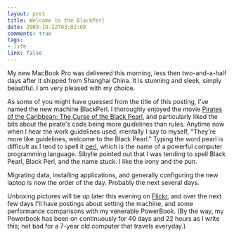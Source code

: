```yaml
--- 
layout: post
title: Welcome to the BlackPerl
date: 2009-10-22T03:02:00
comments: true
tags:
- life
link: false
---
```

My new MacBook Pro was delivered this morning, less then two-and-a-half days after it shipped from Shanghai China. It is stunning and sleek, simply beautiful. I am very pleased with my choice.

As some of you might have guessed from the title of this posting, I've named the new machine BlackPerl. I thoroughly enjoyed the movie <a title="Curse of the Black Pearl" href="http://www.imdb.com/title/tt0325980/" target="_blank">Pirates of the Caribbean: The Curse of the Black Pearl</a>, and particularly liked the bits about the pirate's code being more guidelines than rules. Anytime now when I hear the work guidelines used, mentally I say to myself, "They're more like guidelines, welcome to the Black Pearl." Typing the word pearl is difficult as I tend to spell it <a title="Perl - Wikipedia" href="http://en.wikipedia.org/wiki/Perl" target="_blank">perl</a>, which is the name of a powerful computer programming language. Sibylle pointed out that I was tending to spell Black Pearl, Black Perl, and the name stuck. I like the irony and the pun.

Migrating data, installing applications, and generally configuring the new laptop is now the order of the day. Probably the next several days.

Unboxing pictures will be up later this evening on <a title="MacBook Pro Flickr Set" href="http://www.flickr.com/photos/zanshin/sets/72157622620899086/" target="_blank">Flickr</a>, and over the next few days I'll have postings about setting the machine, and some performance comparisons with my venerable PowerBook. (By the way, my Powerbook has been on continuously for 40 days and 22 hours as I write this; not bad for a 7-year old computer that travels everyday.)
